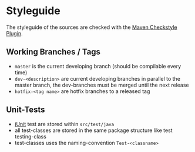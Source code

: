 # Styleguide

The styleguide of the sources are checked with the [Maven Checkstyle Plugin](http://checkstyle.sourceforge.net).

## Working Branches / Tags

 * ```master``` is the current developing branch (should be compilable every time)
 * ```dev-<description>``` are current developing branches in parallel to the master branch, the dev-branches must be
 merged until the next release
 * ```hotfix-<tag name>``` are hotfix branches to a released tag


## Unit-Tests

* [jUnit](http://junit.org/) test are stored within ```src/test/java```
* all test-classes are stored in the same package structure like test testing-class
* test-classes uses the naming-convention ```Test-<classname>```
